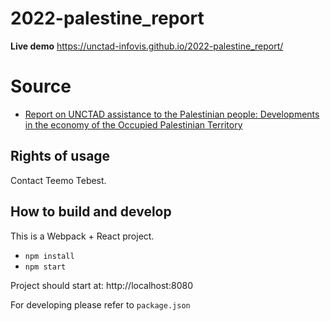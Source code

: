 # 2022-palestine_report

**Live demo** https://unctad-infovis.github.io/2022-palestine_report/

# Source

* [Report on UNCTAD assistance to the Palestinian people: Developments in the economy of the Occupied Palestinian Territory](https://unctad.org/system/files/official-document/tdbex72d2_en.pdf)

## Rights of usage

Contact Teemo Tebest.

## How to build and develop

This is a Webpack + React project.

* `npm install`
* `npm start`

Project should start at: http://localhost:8080

For developing please refer to `package.json`